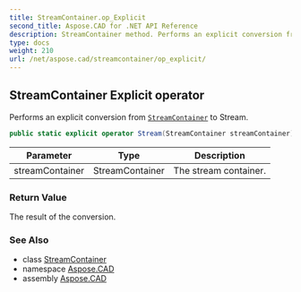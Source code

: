 ```yaml
---
title: StreamContainer.op_Explicit
second_title: Aspose.CAD for .NET API Reference
description: StreamContainer method. Performs an explicit conversion from StreamContainer to Stream
type: docs
weight: 210
url: /net/aspose.cad/streamcontainer/op_explicit/
---
```

## StreamContainer Explicit operator

Performs an explicit conversion from [`StreamContainer`](../) to Stream.

```csharp
public static explicit operator Stream(StreamContainer streamContainer)
```

| Parameter | Type | Description |
| --- | --- | --- |
| streamContainer | StreamContainer | The stream container. |

### Return Value

The result of the conversion.

### See Also

* class [StreamContainer](../)
* namespace [Aspose.CAD](../../streamcontainer/)
* assembly [Aspose.CAD](../../../)


